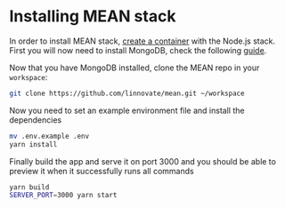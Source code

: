 # Installing MEAN stack

In order to install MEAN stack, [create a container](/dashboard/containers/create-new-container) with the Node.js stack. First you will now need to install MongoDB, check the following [guide](/advanced-topics/databases/install-mongodb).

Now that you have MongoDB installed, clone the MEAN repo in your `workspace`:

```sh
git clone https://github.com/linnovate/mean.git ~/workspace
```

Now you need to set an example environment file and install the dependencies

```sh
mv .env.example .env
yarn install
```

Finally build the app and serve it on port 3000 and you should be able to preview it when it successfully runs all commands

```sh
yarn build
SERVER_PORT=3000 yarn start
```
